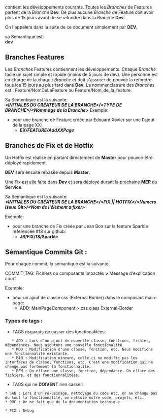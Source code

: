  contient les développements courants. Toutes les *Branches* de Features partent de la *Branche* **Dev**. De plus aucune *Branche* de Feature doit avoir plus de 15 jours avant de se refondre dans la *Branche* **Dev**.

On l'appelera dans la suite de ce document simplement par **DEV**.

sa Semantique est:  
**dev**

## Branches Features

Les *Branches* Features contiennent les développements. Chaque *Branche* tacle un sujet simple et rapide (moins de 5 jours de dev).
Une personne est en charge de la chaque *Branche* et doit s'assurer de pouvoir la refondre tous les 15 jours au plus tard dans **Dev**.
La nommenclatrure des *Branches* est : Feature/NomDeLaFeature ou Feature/Nom_de_la_feature.

Sa Sementique est la suivante:  
***\<INITIALES DU CRÉATEUR DE LA BRANCHE>/\<TYPE DE BRANCHE>/\<Nommage de la Branche>***
Exemple:  
  - pour une branche de Feature créée par Edouard Xavier sur une l'ajout de la page XX:
    - ***EX/FEATURE/AddXXPage***

## Branches de Fix et de Hotfix

Un Hotfix est réalisé en partant directement de **Master** pour pouvoir être déployé
rapidement. 

**DEV** sera ensuite rebasée depuis **Master**.

Une Fix est elle faite dans **Dev** et sera déployé durant la prochaine **MEP** du **Service**.

Sa Semantique est la suivante:  
***\<INITIALES DU CRÉATEUR DE LA BRANCHE>/\<FIX || HOTFIX>/\<Numero Issue Git>/\<Nom de l'élement a fixer>***

Exemple:  
  - pour une branche de Fix créée par Jean Bon sur la feature Sparkle referencée #18 sur github:
    - **JB/FIX/18/Sparkle**

## Sémantique Commits Git :

Pour chaque commit, la semantique est la suivante:
 
COMMIT_TAG: Fichiers ou composants Impactés **\>** Message d'explication court

Exemple:  
  - pour un ajout de classe css (External Border) dans le composant main-page:
    - ADD: MainPageComponent > css class External-Border
        
### Types de tags :
 
 * TAGS risquants de casser des fonctionalitées:
 ```
    * ADD : Lors d'un ajout de nouvelle classe, fonctions, fichier, dépendances. Nous ajoutons une nouvelle fonctionalité
    * MOD : Modification d'une classe, fonction, etc. Nous modifions une fonctionnalité existante.
    * MIN : Modification mineure, celle-ci ne modifie pas les interfaces de classe, fonctions, etc. C'est une modification qui ne change pas fortement la fonctionnalité.
    * REM : On efface une classe, fonction, dépendance. On efface des fichiers, et des fonctionnalitées.
 ``` 
 
 * TAGS qui ne **DOIVENT** rien casser: 
 
 ```
 * SAN : Lors d'un ré-usinage, nettoyage du code etc. On ne change pas du tout la fonctionnalité, on nettoie notre code, projets, etc.
 * DOC : On ne fait que de la documentation technique
 
 * FIX : Debug
```

